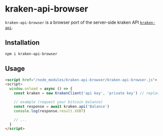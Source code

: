 # kraken-api-browser

`kraken-api-browser` is a browser port of the server-side kraken API [`kraken-api`](https://github.com/nothingisdead/npm-kraken-api).


## Installation

`npm i kraken-api-browser`

## Usage

```html
<script href="/node_modules/kraken-api-browser/kraken-api-browser.js">
<script>
  window.onload = async () => {
    const kraken = new KrakenClient('api key', 'private key') // replace with your keys

    // example (request your bitcoin balance)
    const response = await kraken.api('Balance')
    console.log(response.result.XXBT)

    // ...
  }
</script>
```